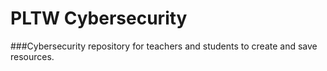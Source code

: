 # PLTW Cybersecurity
###Cybersecurity repository for teachers and students to create and save resources.
